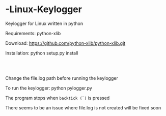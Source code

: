 # -Linux-Keylogger
Keylogger for Linux written in python


Requirements: python-xlib

Download: https://github.com/python-xlib/python-xlib.git

Installation: python setup.py install

<br><br>

Change the file.log path before running the keylogger


To run the keylogger: python pylogger.py


The program stops when ``backtick (`)`` is pressed


There seems to be an issue where file.log is not created will be fixed soon
